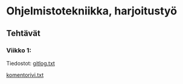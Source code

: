 # Ohjelmistotekniikka, harjoitustyö
## Tehtävät
### Viikko 1:
Tiedostot:
[gitlog.txt](https://github.com/ounisk/ot_harjoitustyo/blob/master/laskarit/viikko1/gitlog.txt)

[komentorivi.txt](https://github.com/ounisk/ot_harjoitustyo/blob/master/laskarit/viikko1/komentorivi.txt)
